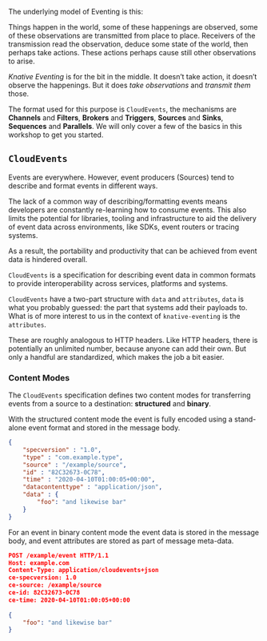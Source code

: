 The underlying model of Eventing is this:

Things happen in the world, some of these happenings are observed, some of these observations are transmitted from place to place. Receivers of the transmission read the observation, deduce some state of the world, then perhaps take actions. These actions perhaps cause still other observations to arise.

*Knative Eventing* is for the bit in the middle. It doesn’t take action, it doesn’t observe the happenings. But it does _take observations_ and _transmit them_ those.

The format used for this purpose is `CloudEvents`, the mechanisms are **Channels** and **Filters**, **Brokers** and **Triggers**, **Sources** and **Sinks**, **Sequences** and **Parallels**. We will only cover a few of the basics in this workshop to get you started.

## `CloudEvents`

Events are everywhere. However, event producers (Sources) tend to describe and format events in different ways.

The lack of a common way of describing/formatting events means developers are constantly re-learning how to consume events. This also limits the potential for libraries, tooling and infrastructure to aid the delivery of event data across environments, like SDKs, event routers or tracing systems.

As a result, the portability and productivity that can be achieved from event data is hindered overall.

`CloudEvents` is a specification for describing event data in common formats to provide interoperability across services, platforms and systems.

`CloudEvents` have a two-part structure with `data` and `attributes`, `data` is what you probably guessed: the part that systems add their payloads to. What is of more interest to us in the context of `knative-eventing` is the `attributes`.

These are roughly analogous to HTTP headers. Like HTTP headers, there is potentially an unlimited number, because anyone can add their own. But only a handful are standardized, which makes the job a bit easier.

### Content Modes

The `CloudEvents` specification defines two content modes for transferring events from a source to a destination: **structured** and **binary**.

With the structured content mode the event is fully encoded using a stand-alone event format and stored in the message body.

```json
{
    "specversion" : "1.0",
    "type" : "com.example.type",
    "source" : "/example/source",
    "id" : "82C32673-0C78",
    "time" : "2020-04-10T01:00:05+00:00",
    "datacontenttype" : "application/json",
    "data" : {
        "foo": "and likewise bar"
    }
}
```

For an event in binary content mode the event data is stored in the message body, and event attributes are stored as part of message meta-data.

```json
POST /example/event HTTP/1.1
Host: example.com
Content-Type: application/cloudevents+json
ce-specversion: 1.0
ce-source: /example/source
ce-id: 82C32673-0C78
ce-time: 2020-04-10T01:00:05+00:00
 
{
    "foo": "and likewise bar"
}
```
